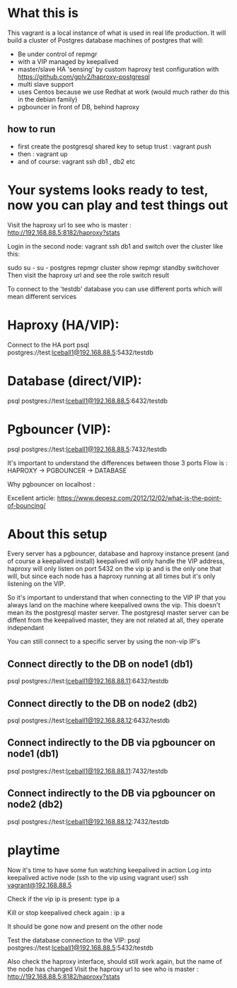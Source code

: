 # What this is

This vagrant is a local instance of what is used in real life production.  It will build a cluster of Postgres database machines of postgres that will:

 - Be under control of repmgr
 - with a VIP managed by keepalived
 - master/slave HA 'sensing' by custom haproxy test configuration with https://github.com/gplv2/haproxy-postgresql
 - multi slave support
 - uses Centos because we use Redhat at work (would much rather do this in the debian family)
 - pgbouncer in front of DB, behind haproxy
 
## how to run
 - first create the postgresql shared key to setup trust : vagrant push
 - then : vagrant up
 - and of course: vagrant ssh db1 , db2 etc

# Your systems looks ready to test, now you can play and test things out 
Visit the haproxy url to see who is master : http://192.168.88.5:8182/haproxy?stats

Login in the second node: vagrant ssh db1 and switch over the cluster like this:

sudo su - 
su - postgres
repmgr cluster show
repmgr standby switchover
Then visit the haproxy url and see the role switch result

To connect to the 'testdb' database you can use different ports which will mean different services

# Haproxy (HA/VIP):
Connect to the HA port psql postgres://test:Iceball1@192.168.88.5:5432/testdb

# Database (direct/VIP):
psql postgres://test:Iceball1@192.168.88.5:6432/testdb

# Pgbouncer (VIP):
psql postgres://test:Iceball1@192.168.88.5:7432/testdb

It's important to understand the differences between those 3 ports
Flow is :  HAPROXY -> PGBOUNCER -> DATABASE

Why pgbouncer on localhost :

Excellent article: https://www.depesz.com/2012/12/02/what-is-the-point-of-bouncing/

# About this setup
Every server has a pgbouncer, database and haproxy instance present (and of course a keepalived install)
keepalived will only handle the VIP address, haproxy will only listen on port 5432 on the vip ip and is the only one that will, but since each node has 
a haproxy running at all times but it's only listening on the VIP.

So it's important to understand that when connecting to the VIP IP that you always land on the machine where keepalived owns the vip.
This doesn't mean its the postgresql master server.
The postgresql master server can be diffent from the keepalived master, they are not related at all, they operate independant

You can still connect to a specific server by using the non-vip IP's

## Connect directly to the DB on node1 (db1)
psql postgres://test:Iceball1@192.168.88.11:6432/testdb

## Connect directly to the DB on node2 (db2)
psql postgres://test:Iceball1@192.168.88.12:6432/testdb

## Connect indirectly to the DB via pgbouncer on node1 (db1)
psql postgres://test:Iceball1@192.168.88.11:7432/testdb

## Connect indirectly to the DB via pgbouncer on node2 (db2)
psql postgres://test:Iceball1@192.168.88.12:7432/testdb

# playtime

Now it's time to have some fun watching keepalived in action
Log into keepalived active node (ssh to the vip using vagrant user)
ssh vagrant@192.168.88.5

Check if the vip ip is present:
type ip a

Kill or stop keepalived
check again : ip a

It should be gone now and present on the other node

Test the database connection to the VIP:
psql postgres://test:Iceball1@192.168.88.5:5432/testdb

Also check the haproxy interface, should still work again, but the name of the node has changed
Visit the haproxy url to see who is master : http://192.168.88.5:8182/haproxy?stats

